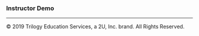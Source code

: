 ### Instructor Demo

---

© 2019 Trilogy Education Services, a 2U, Inc. brand. All Rights Reserved.
